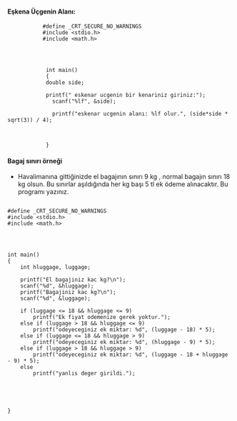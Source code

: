 #### Eşkena Üçgenin Alanı:

               #define _CRT_SECURE_NO_WARNINGS
               #include <stdio.h>
               #include <math.h>




                int main()
                {
               	double side;

                printf(" eskenar ucgenin bir kenariniz giriniz:");
	              scanf("%lf", &side);

	              printf("eskenar ucgenin alanı: %lf olur.", (side*side * sqrt(3)) / 4);



                }
		
		
		
		
#### Bagaj sınırı örneği

- Havalimanına gittiğinizde el bagajının sınırı 9 kg , normal bagajın sınırı 18 kg olsun. Bu sınırlar aşıldığında her kg başı 5 tl ek ödeme alınacaktır. Bu programı yazınız.

```
 
#define _CRT_SECURE_NO_WARNINGS
#include <stdio.h>
#include <math.h>




int main()
{
	int hluggage, luggage;

	printf("El bagajiniz kac kg?\n");
	scanf("%d", &hluggage);
	printf("Bagajiniz kac kg?\n");
	scanf("%d", &luggage);

	if (luggage <= 18 && hluggage <= 9)
		printf("Ek fiyat odemenize gerek yoktur.");
	else if (luggage > 18 && hluggage <= 9)
		printf("odeyeceginiz ek miktar: %d", (luggage - 18) * 5);
	else if (luggage <= 18 && hluggage > 9)
		printf("odeyeceginiz ek miktar: %d", (hluggage - 9) * 5);
	else if (luggage > 18 && hluggage > 9)
		printf("odeyeceginiz ek miktar: %d", (luggage - 18 + hluggage - 9) * 5);
	else
		printf("yanlıs deger girildi.");

 
	


}
```
